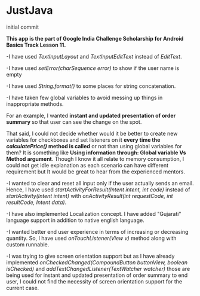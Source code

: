 # JustJava
initial commit

**This app is the part of Google India Challenge Scholarship for Android Basics Track Lesson 11.**

-I have used _TextInputLayout_ and _TextInputEditText_ instead of _EditText_.

-I have used _setError(charSequence error)_ to show if the user name is empty

-I have used _String.format()_ to some places for string concatenation.

-I have taken few global variables to avoid messing up things in inappropriate methods. 

For an example, I wanted **instant and updated presentation of order summary** so that user can see the change on the spot. 

That said, I could not decide whether would it be better to create new variables for checkboxes and set listeners on it 
**every time the _calculatePrice()_ method is called** or not than using global variables for them? 
It is something like **Using information through: Global variable Vs Method argument**. 
Though I know it all relate to memory consumption, I could not get idle explanation as each scenario can have different requirement 
but It would be great to hear from the experienced mentors.

-I wanted to clear and reset all input only if the user actually sends an email. 
Hence, I have used _startActivityForResult(Intent intent, int code)_ instead of _startActivity(Intent intent)_ 
with _onActivityResult(int requestCode, int resultCode, Intent data)_.

-I have also implemented Localization concept. I have added "Gujarati" language support in addition to native english language.

-I wanted better end user experience in terms of increasing or decreasing quantity. 
So, I have used _onTouchListener(View v)_ method along with custom runnable.

-I was trying to give screen orientation support but as I have already implemented 
_onCheckedChanged(CompoundButton buttonView, boolean isChecked)_ and _addTextChangedListener(TextWatcher watcher)_ those are being used for instant and updated presentation of order summary to end user, I could not find the necessity of screen orientation support for the current case.
